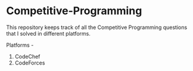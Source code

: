# Competitive-Programming
This repository keeps track of all the Competitive Programming questions that I solved in different platforms.

Platforms - 
1) CodeChef
2) CodeForces
